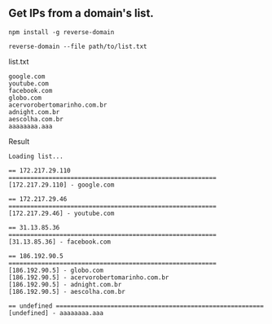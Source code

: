 ## Get IPs from a domain's list.

`npm install -g reverse-domain`

`reverse-domain --file path/to/list.txt`

list.txt
```text
google.com
youtube.com
facebook.com
globo.com
acervorobertomarinho.com.br
adnight.com.br
aescolha.com.br
aaaaaaaa.aaa
```


Result
```text
Loading list...

== 172.217.29.110 =========================================================
[172.217.29.110] - google.com

== 172.217.29.46 =========================================================
[172.217.29.46] - youtube.com

== 31.13.85.36 =========================================================
[31.13.85.36] - facebook.com

== 186.192.90.5 =========================================================
[186.192.90.5] - globo.com
[186.192.90.5] - acervorobertomarinho.com.br
[186.192.90.5] - adnight.com.br
[186.192.90.5] - aescolha.com.br

== undefined =========================================================
[undefined] - aaaaaaaa.aaa

```